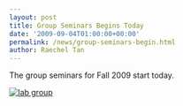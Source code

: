 ```yaml
---
layout: post
title: Group Seminars Begins Today
date: '2009-09-04T01:00:00+00:00'
permalink: /news/group-seminars-begin.html
author: Raechel Tan
---
```

<p>The group seminars for Fall 2009 start today.</p><p class="indent"><a href="{{ site.baseurl }}/assets/images/posts/labgroup.jpg" ><img src="{{ site.baseurl }}/assets/images/posts/labgroup.jpg" alt="lab group" border="0"></a></p>
